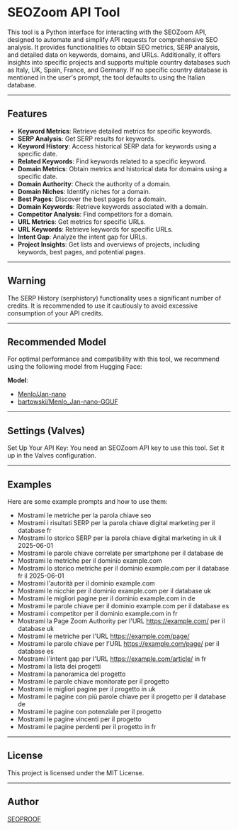 # SEOZoom API Tool

This tool is a Python interface for interacting with the SEOZoom API, designed to automate and simplify API requests for comprehensive SEO analysis. It provides functionalities to obtain SEO metrics, SERP analysis, and detailed data on keywords, domains, and URLs. Additionally, it offers insights into specific projects and supports multiple country databases such as Italy, UK, Spain, France, and Germany. If no specific country database is mentioned in the user's prompt, the tool defaults to using the Italian database.

---

## Features

- **Keyword Metrics**: Retrieve detailed metrics for specific keywords.
- **SERP Analysis**: Get SERP results for keywords.
- **Keyword History**: Access historical SERP data for keywords using a specific date.
- **Related Keywords**: Find keywords related to a specific keyword.
- **Domain Metrics**: Obtain metrics and historical data for domains using a specific date.
- **Domain Authority**: Check the authority of a domain.
- **Domain Niches**: Identify niches for a domain.
- **Best Pages**: Discover the best pages for a domain.
- **Domain Keywords**: Retrieve keywords associated with a domain.
- **Competitor Analysis**: Find competitors for a domain.
- **URL Metrics**: Get metrics for specific URLs.
- **URL Keywords**: Retrieve keywords for specific URLs.
- **Intent Gap**: Analyze the intent gap for URLs.
- **Project Insights**: Get lists and overviews of projects, including keywords, best pages, and potential pages.

---

## Warning

The SERP History (serphistory) functionality uses a significant number of credits. It is recommended to use it cautiously to avoid excessive consumption of your API credits.

---

## Recommended Model

For optimal performance and compatibility with this tool, we recommend using the following model from Hugging Face:

**Model**:
- [Menlo/Jan-nano](https://huggingface.co/Menlo/Jan-nano) 
- [bartowski/Menlo_Jan-nano-GGUF](https://huggingface.co/bartowski/Menlo_Jan-nano-GGUF)

---

## Settings (Valves)

Set Up Your API Key: You need an SEOZoom API key to use this tool. Set it up in the Valves configuration.

---

## Examples

Here are some example prompts and how to use them:
- Mostrami le metriche per la parola chiave seo
- Mostrami i risultati SERP per la parola chiave digital marketing per il database fr
- Mostrami lo storico SERP per la parola chiave digital marketing in uk il 2025-06-01
- Mostrami le parole chiave correlate per smartphone per il database de
- Mostrami le metriche per il dominio example.com
- Mostrami lo storico metriche per il dominio example.com per il database fr il 2025-06-01
- Mostrami l'autorità per il dominio example.com
- Mostrami le nicchie per il dominio example.com per il database uk
- Mostrami le migliori pagine per il dominio example.com in de
- Mostrami le parole chiave per il dominio example.com per il database es
- Mostrami i competitor per il dominio example.com in fr
- Mostrami la Page Zoom Authority per l'URL https://example.com/ per il database uk
- Mostrami le metriche per l'URL https://example.com/page/
- Mostrami le parole chiave per l'URL https://example.com/page/ per il database es
- Mostrami l'intent gap per l'URL https://example.com/article/ in fr
- Mostrami la lista dei progetti
- Mostrami la panoramica del progetto <NOME PROGETTO>
- Mostrami le parole chiave monitorate per il progetto <NOME PROGETTO>
- Mostrami le migliori pagine per il progetto <NOME PROGETTO> in uk
- Mostrami le pagine con più parole chiave per il progetto <NOME PROGETTO> per il database de
- Mostrami le pagine con potenziale per il progetto <NOME PROGETTO>
- Mostrami le pagine vincenti per il progetto <NOME PROGETTO>
- Mostrami le pagine perdenti per il progetto <NOME PROGETTO> in fr

---

## License

This project is licensed under the MIT License.

---
## Author

[SEOPROOF](https://seoproof.org)
